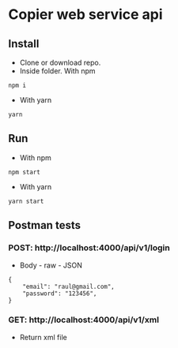 # Copier web service api

## Install

- Clone or download repo.
- Inside folder. With npm

```
npm i
```

- With yarn

```
yarn
```

## Run

- With npm

```
npm start
```

- With yarn

```
yarn start
```

## Postman tests

### POST: http://localhost:4000/api/v1/login

- Body - raw - JSON

```
{
    "email": "raul@gmail.com",
    "password": "123456",
}
```

### GET: http://localhost:4000/api/v1/xml

- Return xml file
